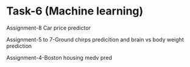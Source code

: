 # Task-6 (Machine learning)

Assignment-8 Car price predictor


Assignment-5 to 7-Ground chirps predicition and brain vs body weight prediction


Assignment-4-Boston housing medv pred

